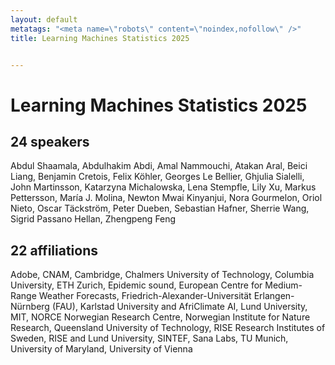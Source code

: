```yaml
---
layout: default
metatags: "<meta name=\"robots\" content=\"noindex,nofollow\" />"
title: Learning Machines Statistics 2025


---
```


# Learning Machines Statistics 2025



## 24 speakers

Abdul Shaamala, Abdulhakim Abdi, Amal Nammouchi, Atakan Aral, Beici Liang, Benjamin Cretois, Felix Köhler, Georges Le Bellier, Ghjulia Sialelli, John Martinsson, Katarzyna Michalowska, Lena Stempfle, Lily Xu, Markus Pettersson, María J. Molina, Newton Mwai Kinyanjui, Nora Gourmelon, Oriol Nieto, Oscar Täckström, Peter Dueben, Sebastian Hafner, Sherrie Wang, Sigrid Passano Hellan, Zhengpeng Feng

## 22 affiliations

Adobe, CNAM, Cambridge, Chalmers University of Technology, Columbia University, ETH Zurich, Epidemic sound, European Centre for Medium-Range Weather Forecasts, Friedrich-Alexander-Universität Erlangen-Nürnberg (FAU), Karlstad University and AfriClimate AI, Lund University, MIT, NORCE Norwegian Research Centre, Norwegian Institute for Nature Research, Queensland University of Technology, RISE Research Institutes of Sweden, RISE and Lund University, SINTEF, Sana Labs, TU Munich, University of Maryland, University of Vienna

